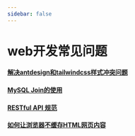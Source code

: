```yaml
---
sidebar: false
---
```

# web开发常见问题



#### [解决antdesign和tailwindcss样式冲突问题](解决antdesign和tailwindcss样式冲突问题.md)  

#### [MySQL Join的使用](mysql_join的使用.md)  

#### [RESTful API 规范](restfulapi.md) 

#### [如何让浏览器不缓存HTML网页内容](如何让浏览器不缓存HTML网页内容.md) 